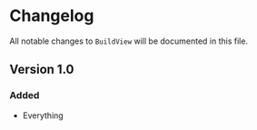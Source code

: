 # Changelog

All notable changes to `BuildView` will be documented in this file.

## Version 1.0

### Added
- Everything
